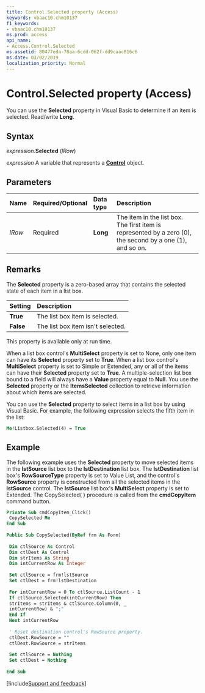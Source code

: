 ```yaml
---
title: Control.Selected property (Access)
keywords: vbaac10.chm10137
f1_keywords:
- vbaac10.chm10137
ms.prod: access
api_name:
- Access.Control.Selected
ms.assetid: 80477eda-78aa-6cdd-062f-dd9caac816c6
ms.date: 03/02/2019
localization_priority: Normal
---
```



# Control.Selected property (Access)

You can use the **Selected** property in Visual Basic to determine if an item is selected. Read/write **Long**.


## Syntax

_expression_.**Selected** (_lRow_)

_expression_ A variable that represents a **[Control](Access.Control.md)** object.


## Parameters

|Name|Required/Optional|Data type|Description|
|:-----|:-----|:-----|:-----|
| _lRow_|Required|**Long**|The item in the list box. The first item is represented by a zero (0), the second by a one (1), and so on.|

## Remarks

The **Selected** property is a zero-based array that contains the selected state of each item in a list box.

|Setting|Description|
|:-----|:-----|
|**True**|The list box item is selected.|
|**False**|The list box item isn't selected.|

This property is available only at run time.

When a list box control's **MultiSelect** property is set to None, only one item can have its **Selected** property set to **True**. When a list box control's **MultiSelect** property is set to Simple or Extended, any or all of the items can have their **Selected** property set to **True**. A multiple-selection list box bound to a field will always have a **Value** property equal to **Null**. You use the **Selected** property or the **ItemsSelected** collection to retrieve information about which items are selected.

You can use the **Selected** property to select items in a list box by using Visual Basic. For example, the following expression selects the fifth item in the list:

```vb
Me!Listbox.Selected(4) = True
```


## Example

The following example uses the **Selected** property to move selected items in the **lstSource** list box to the **lstDestination** list box. The **lstDestination** list box's **RowSourceType** property is set to Value List, and the control's **RowSource** property is constructed from all the selected items in the **lstSource** control. The **lstSource** list box's **MultiSelect** property is set to Extended. The CopySelected( ) procedure is called from the **cmdCopyItem** command button.

```vb
Private Sub cmdCopyItem_Click() 
 CopySelected Me 
End Sub 
 
Public Sub CopySelected(ByRef frm As Form) 
 
 Dim ctlSource As Control 
 Dim ctlDest As Control 
 Dim strItems As String 
 Dim intCurrentRow As Integer 
 
 Set ctlSource = frm!lstSource 
 Set ctlDest = frm!lstDestination 
 
 For intCurrentRow = 0 To ctlSource.ListCount - 1 
 If ctlSource.Selected(intCurrentRow) Then 
 strItems = strItems & ctlSource.Column(0, _ 
 intCurrentRow) & ";" 
 End If 
 Next intCurrentRow 
 
 ' Reset destination control's RowSource property. 
 ctlDest.RowSource = "" 
 ctlDest.RowSource = strItems 
 
 Set ctlSource = Nothing 
 Set ctlDest = Nothing 
 
End Sub
```




[!include[Support and feedback](~/includes/feedback-boilerplate.md)]